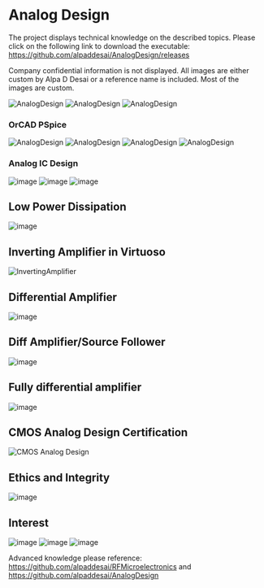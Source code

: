 # Analog Design

The project displays technical knowledge on the described topics. Please click on the following link to download the executable:
https://github.com/alpaddesai/AnalogDesign/releases

Company confidential information is not displayed. All images are either custom by Alpa D Desai or a reference name is included.  Most of the images are custom. 

![AnalogDesign](MainWindowImage.png)
![AnalogDesign](SmallSignalModelImage.png)
![AnalogDesign](CMOSImage.png)

### OrCAD PSpice
![AnalogDesign](AnalogCircuitsImage.png)
![AnalogDesign](OperationalAmplifiersImage.png)
![AnalogDesign](DigitalTimingCharacteristics.png)
![AnalogDesign](image16.png)

### Analog IC Design
![image](AnalogICDesignI.jpg)
![image](AnalogICDesign_amplifier.jpg)
![image](Optocoupler1.jpg)

## Low Power Dissipation 
![image](LowPowerDissipationADCDesign.jpg)

## Inverting Amplifier in Virtuoso
![InvertingAmplifier](inverting_amplifier.png)

## Differential Amplifier
![image](DifferentialAmplifier.jpg)

## Diff Amplifier/Source Follower
![image](TextbookProblem.jpg)

## Fully differential amplifier
![image](DiffAmp.jpg)

## CMOS Analog Design Certification
![CMOS Analog Design](CMOSAnalogDesign.jpg)

## Ethics and Integrity
![image](EthicsandExcellence.png)

## Interest
![image](image_1.png)
![image](image1.jpg)
![image](image2.jpg)

Advanced knowledge please reference: https://github.com/alpaddesai/RFMicroelectronics and https://github.com/alpaddesai/AnalogDesign
